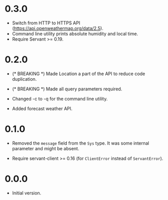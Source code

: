 0.3.0
=====

  * Switch from HTTP to HTTPS API (https://api.openweathermap.org/data/2.5).
  * Command line utility prints absolute humidity and local time.
  * Require Servant >= 0.19.


0.2.0
=====

  * (* BREAKING *) Made Location a part of the API to
    reduce code duplication.

  * (* BREAKING *) Made all query parameters required.

  * Changed -c to -q for the command line utility.

  * Added forecast weather API.


0.1.0
=====

  * Removed the `message` field from the `Sys` type.
    It was some internal parameter and might be absent.

  * Require servant-client >= 0.16 (for `ClientError` instead of `ServantError`).


0.0.0
=====

  * Initial version.

